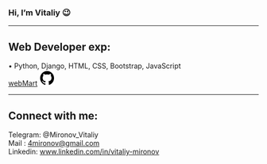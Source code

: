 ### Hi, I’m Vitaliy 😉
<hr />

## Web Developer exp:
&#8226; Python, Django, HTML, CSS, Bootstrap, JavaScript <br/>
[webMart](https://github.com/Vitaliy-Mironov/webMart) ![github](github_icon.svg)

<hr />

## Connect with me:
Telegram: @Mironov_Vitaliy <br/>
Mail : 4mironov@gmail.com <br/>
Linkedin: www.linkedin.com/in/vitaliy-mironov <br/>
